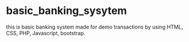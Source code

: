 # basic_banking_sysytem
this is basic banking system made for demo transactions by using HTML, CSS, PHP, Javascript, bootstrap.
